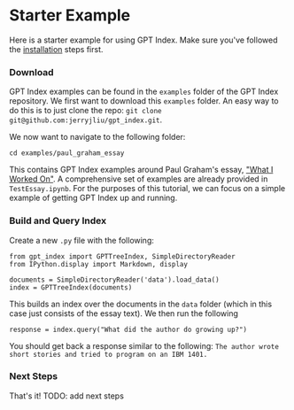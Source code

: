 # Starter Example

Here is a starter example for using GPT Index. Make sure you've followed the [installation](installation.md) steps first.


### Download
GPT Index examples can be found in the `examples` folder of the GPT Index repository. 
We first want to download this `examples` folder. An easy way to do this is to just clone the repo: 
`git clone git@github.com:jerryjliu/gpt_index.git`.


We now want to navigate to the following folder:
```
cd examples/paul_graham_essay
```

This contains GPT Index examples around Paul Graham's essay, ["What I Worked On"](http://paulgraham.com/worked.html). A comprehensive set of examples are already provided in `TestEssay.ipynb`. For the purposes of this tutorial, we can focus on a simple example of getting GPT Index up and running.


### Build and Query Index
Create a new `.py` file with the following:

```
from gpt_index import GPTTreeIndex, SimpleDirectoryReader
from IPython.display import Markdown, display

documents = SimpleDirectoryReader('data').load_data()
index = GPTTreeIndex(documents)

```

This builds an index over the documents in the `data` folder (which in this case just consists of the essay text). We then run the following
```
response = index.query("What did the author do growing up?")
```

You should get back a response similar to the following: `The author wrote short stories and tried to program on an IBM 1401.`


### Next Steps

That's it! 
TODO: add next steps

